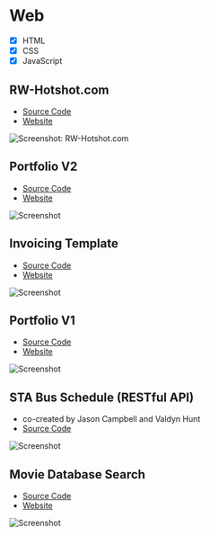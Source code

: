 # Web

- [x] HTML
- [x] CSS
- [x] JavaScript

## RW-Hotshot.com

- [Source Code](https://github.com/jcampbell18/web_rw-hotshot)
- [Website](https://www.rw-hotshot.com/)

![Screenshot: RW-Hotshot.com](https://github.com/jcampbell18/HTML_CSS/blob/main/RW-Hotshot-800.png)

## Portfolio V2

- [Source Code](https://github.com/jcampbell18/jcampbell18.github.io)
- [Website](https://jcampbell18.github.io/)

![Screenshot](https://github.com/jcampbell18/HTML_CSS/blob/main/jcampbell18_v2_screenshot-600.png)

## Invoicing Template

- [Source Code](https://github.com/jcampbell18/web_invoicing_template)
- [Website](https://jcampbell18.github.io/web_invoicing_template/)

![Screenshot](https://github.com/jcampbell18/HTML_CSS/blob/main/invoicing_template-600.png)

## Portfolio V1

- [Source Code](https://github.com/jcampbell18/web_portfolio-v1/)
- [Website](https://jcampbell18.github.io/web_portfolio-v1/)

![Screenshot](https://github.com/jcampbell18/HTML_CSS/blob/main/jcampbell18_v1_screenshot_600.png)

## STA Bus Schedule (RESTful API)

- co-created by Jason Campbell and Valdyn Hunt
- [Source Code](https://github.com/jcampbell18/php_STA_schedule)

![Screenshot](https://github.com/jcampbell18/HTML_CSS/blob/main/STA_page-600.png)

## Movie Database Search

- [Source Code](https://github.com/jcampbell18/web_moviesAPI)
- [Website]()

![Screenshot](https://github.com/jcampbell18/web_moviesAPI/blob/master/design/DesktopTemplate.png)